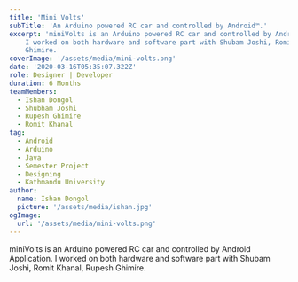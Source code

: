 ```yaml
---
title: 'Mini Volts'
subTitle: 'An Arduino powered RC car and controlled by Android™.'
excerpt: 'miniVolts is an Arduino powered RC car and controlled by Android Application.
    I worked on both hardware and software part with Shubam Joshi, Romit Khanal, Rupesh
    Ghimire.'
coverImage: '/assets/media/mini-volts.png'
date: '2020-03-16T05:35:07.322Z'
role: Designer | Developer
duration: 6 Months
teamMembers:
  - Ishan Dongol
  - Shubham Joshi
  - Rupesh Ghimire
  - Romit Khanal
tag:
  - Android
  - Arduino
  - Java
  - Semester Project
  - Designing
  - Kathmandu University
author:
  name: Ishan Dongol
  picture: '/assets/media/ishan.jpg'
ogImage:
  url: '/assets/media/mini-volts.png'
---
```


miniVolts is an Arduino powered RC car and controlled by Android Application.
    I worked on both hardware and software part with Shubam Joshi, Romit Khanal, Rupesh
    Ghimire.